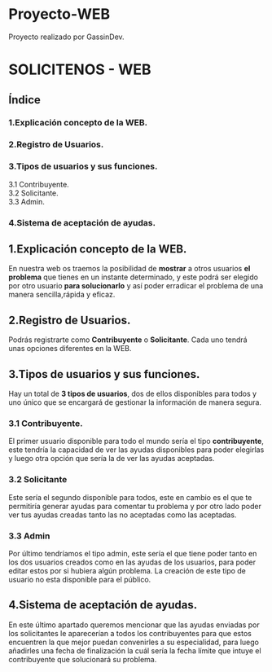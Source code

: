 # Proyecto-WEB
Proyecto realizado por GassinDev.


# SOLICITENOS - WEB 

## Índice

### 1.Explicación concepto de la WEB.
### 2.Registro de Usuarios.
### 3.Tipos de usuarios y sus funciones.  
3.1 Contribuyente.  
3.2 Solicitante.  
3.3 Admin.
### 4.Sistema de aceptación de ayudas.

## 1.Explicación concepto de la WEB.  
En nuestra web os traemos la posibilidad de **mostrar** a otros usuarios **el problema** que tienes en un instante determinado, y este podrá ser elegido por otro usuario **para solucionarlo** y así poder erradicar el problema de una manera sencilla,rápida y eficaz.  
## 2.Registro de Usuarios.  
Podrás registrarte como **Contribuyente** o **Solicitante**. Cada uno tendrá unas opciones diferentes en la WEB.  
## 3.Tipos de usuarios y sus funciones.  
Hay un total de **3 tipos de usuarios**, dos de ellos disponibles para todos y uno único que se encargará de gestionar la información de manera segura.  
### 3.1 Contribuyente.  
El primer usuario disponible para todo el mundo sería el tipo **contribuyente**, este tendría la capacidad de ver las ayudas disponibles para poder elegirlas y luego otra opción que sería la de ver las ayudas aceptadas.  
### 3.2 Solicitante  
Este sería el segundo disponible para todos, este en cambio es el que te permitiría generar ayudas para comentar tu problema y por otro lado poder ver tus ayudas creadas tanto las no aceptadas como las aceptadas.  
### 3.3 Admin  
Por último tendríamos el tipo admin, este sería el que tiene poder tanto en los dos usuarios creados como en las ayudas de los usuarios, para poder editar estos por si hubiera algún problema. La creación de este tipo de usuario no esta disponible para el público.  
## 4.Sistema de aceptación de ayudas.  
En este último apartado queremos mencionar que las ayudas enviadas por los solicitantes le aparecerían a todos los contribuyentes para que estos encuentren la que mejor puedan convenirles a su especialidad, para luego añadirles una fecha de finalización la cuál sería la fecha límite que intuye el contribuyente que solucionará su problema.
